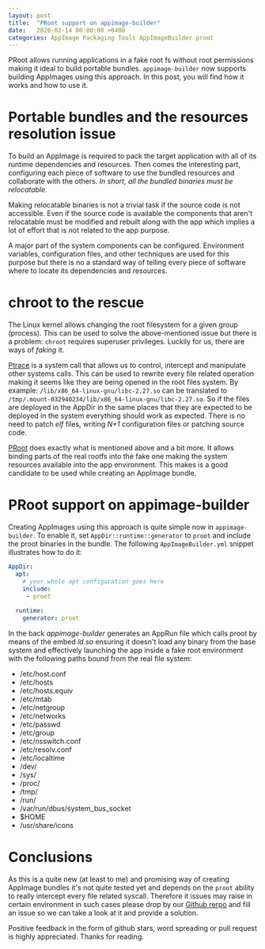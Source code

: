 ```yaml
---
layout: post
title:  "PRoot support on appimage-builder"
date:   2020-02-14 00:00:00 +0400
categories: AppImage Packaging Tools AppImageBuilder proot
---
```



PRoot allows running applications in a fake root fs without root permissions making it ideal to build portable bundles. 
`appimage-builder` now supports building AppImages using this approach. In this post, you will find how
it works and how to use it.

# Portable bundles and the resources resolution issue

To build an AppImage is required to pack the target application with all of its runtime dependencies and resources. 
Then comes the interesting part, configuring each piece of software to use the bundled resources and collaborate 
with the others. *In short, all the bundled binaries must be relocatable*.

Making relocatable binaries is not a trivial task if the source code is not accessible. Even if the source code is
available the components that aren't relocatable must be modified and rebuilt along with the app which implies a lot 
of effort that is not related to the app purpose.

A major part of the system components can be configured. Environment variables, configuration files, and other 
techniques are used for this purpose but there is no a standard way of telling every piece of software where to locate 
its dependencies and resources.

# chroot to the rescue

The Linux kernel allows changing the root filesystem for a given group (process). This can be used to solve the 
above-mentioned issue but there is a problem: `chroot` requires superuser privileges. Luckily for us, there are ways of 
*faking* it. 

[Ptrace](https://en.wikipedia.org/wiki/Ptrace) is a system call that allows us to control, intercept and manipulate 
other systems calls. This can be used to rewrite every file related operation making it seems like they are being opened 
in the root files system. By example: `/lib/x86_64-linux-gnu/libc-2.27.so` can be translated to 
`/tmp/.mount-032940234/lib/x86_64-linux-gnu/libc-2.27.so`. So if the files are deployed in the AppDir in the same 
places that they are expected to be deployed in the system everything should work as expected. There is no need to patch
*elf* files, writing *N+1* configuration files or patching source code.

[PRoot](https://proot-me.github.io/) does exactly what is mentioned above and a bit more. It allows binding parts of 
the real rootfs into the fake one making the system resources available into the app environment. This makes is a good 
candidate to be used while creating an AppImage bundle.


# PRoot support on appimage-builder

Creating AppImages using this approach is quite simple now in `appimage-builder`. To enable it, set 
`AppDir::runtime::generator` to `proot` and include the proot binaries in the bundle. The following `AppImageBuilder.yml`
snippet illustrates how to do it:

```yaml
AppDir:
  apt:
    # your whole apt configuration goes here
    include:
     - proot
  
  runtime:
    generator: proot
```

In the back *appimage-builder* generates an AppRun file which calls proot by means of the embed *ld.so* ensuring
it doesn't load any binary from the base system and effectively launching the app inside a fake root environment
with the following paths bound from the real file system:

 - /etc/host.conf
 - /etc/hosts
 - /etc/hosts.equiv
 - /etc/mtab
 - /etc/netgroup
 - /etc/networks
 - /etc/passwd
 - /etc/group
 - /etc/nsswitch.conf
 - /etc/resolv.conf
 - /etc/localtime
 - /dev/
 - /sys/
 - /proc/
 - /tmp/
 - /run/
 - /var/run/dbus/system_bus_socket
 - $HOME
 - /usr/share/icons

# Conclusions

As this is a quite new (at least to me) and promising way of creating AppImage bundles it's not quite tested yet and 
depends on the `proot` ability to really intercept every file related syscall. Therefore it issues may raise in certain
environment in such cases please drop by our [Github rerpo](https://github.com/AppImageCrafters/appimage-builder) and 
fill an issue so we can take a look at it and provide a solution.

Positive feedback in the form of github stars, word spreading or pull request is highly appreciated.
Thanks for reading.